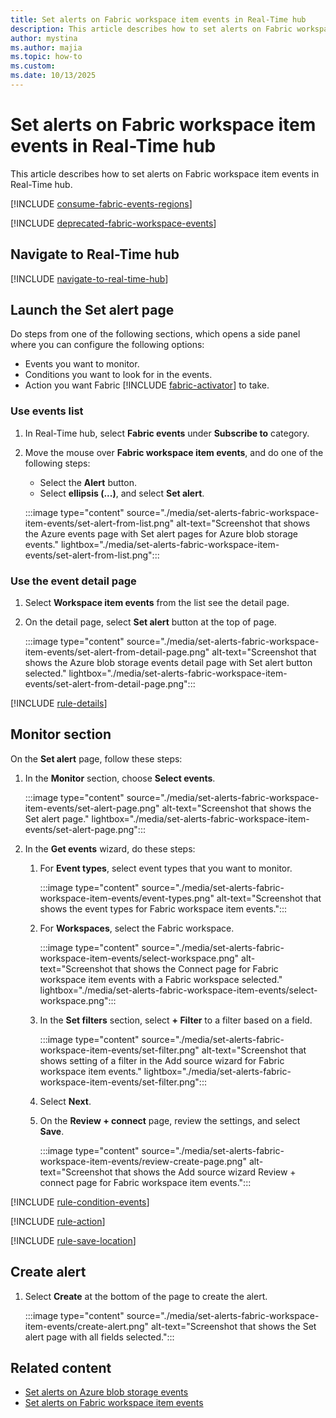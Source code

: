 ```yaml
---
title: Set alerts on Fabric workspace item events in Real-Time hub
description: This article describes how to set alerts on Fabric workspace item events in Real-Time hub.
author: mystina
ms.author: majia
ms.topic: how-to
ms.custom:
ms.date: 10/13/2025
---
```


# Set alerts on Fabric workspace item events in Real-Time hub
This article describes how to set alerts on Fabric workspace item events in Real-Time hub.

[!INCLUDE [consume-fabric-events-regions](./includes/consume-fabric-events-regions.md)]

[!INCLUDE [deprecated-fabric-workspace-events](./includes/deprecated-fabric-workspace-events.md)]

## Navigate to Real-Time hub

[!INCLUDE [navigate-to-real-time-hub](./includes/navigate-to-real-time-hub.md)]

## Launch the Set alert page

Do steps from one of the following sections, which opens a side panel where you can configure the following options:

- Events you want to monitor.
- Conditions you want to look for in the events.
- Action you want Fabric [!INCLUDE [fabric-activator](../real-time-intelligence/includes/fabric-activator.md)] to take.

### Use events list

1. In Real-Time hub, select **Fabric events** under **Subscribe to** category.
1. Move the mouse over **Fabric workspace item events**, and do one of the following steps:
    - Select the **Alert** button.
    - Select **ellipsis (...)**, and select **Set alert**.

    :::image type="content" source="./media/set-alerts-fabric-workspace-item-events/set-alert-from-list.png" alt-text="Screenshot that shows the Azure events page with Set alert pages for Azure blob storage events." lightbox="./media/set-alerts-fabric-workspace-item-events/set-alert-from-list.png":::    

### Use the event detail page

1. Select **Workspace item events** from the list see the detail page.
1. On the detail page, select **Set alert** button at the top of page.

    :::image type="content" source="./media/set-alerts-fabric-workspace-item-events/set-alert-from-detail-page.png" alt-text="Screenshot that shows the Azure blob storage events detail page with Set alert button selected." lightbox="./media/set-alerts-fabric-workspace-item-events/set-alert-from-detail-page.png":::

[!INCLUDE [rule-details](./includes/rule-details.md)]

## Monitor section

On the **Set alert** page, follow these steps:

1. In the **Monitor** section, choose **Select events**.

    :::image type="content" source="./media/set-alerts-fabric-workspace-item-events/set-alert-page.png" alt-text="Screenshot that shows the Set alert page." lightbox="./media/set-alerts-fabric-workspace-item-events/set-alert-page.png":::   
1. In the **Get events** wizard, do these steps:
    1. For **Event types**, select event types that you want to monitor.
    
        :::image type="content" source="./media/set-alerts-fabric-workspace-item-events/event-types.png" alt-text="Screenshot that shows the event types for Fabric workspace item events.":::
    1. For **Workspaces**, select the Fabric workspace.
    
        :::image type="content" source="./media/set-alerts-fabric-workspace-item-events/select-workspace.png" alt-text="Screenshot that shows the Connect page for Fabric workspace item events with a Fabric workspace selected." lightbox="./media/set-alerts-fabric-workspace-item-events/select-workspace.png":::
    1. In the **Set filters** section, select **+ Filter** to a filter based on a field.

        :::image type="content" source="./media/set-alerts-fabric-workspace-item-events/set-filter.png" alt-text="Screenshot that shows setting of a filter in the Add source wizard for Fabric workspace item events." lightbox="./media/set-alerts-fabric-workspace-item-events/set-filter.png":::        
    1. Select **Next**.
    1. On the **Review + connect** page, review the settings, and select **Save**.
    
        :::image type="content" source="./media/set-alerts-fabric-workspace-item-events/review-create-page.png" alt-text="Screenshot that shows the Add source wizard Review + connect page for Fabric workspace item events."::: 

[!INCLUDE [rule-condition-events](./includes/rule-condition-events.md)]

[!INCLUDE [rule-action](./includes/rule-action.md)]

[!INCLUDE [rule-save-location](./includes/rule-save-location.md)]
       

## Create alert
1. Select **Create** at the bottom of the page to create the alert.

    :::image type="content" source="./media/set-alerts-fabric-workspace-item-events/create-alert.png" alt-text="Screenshot that shows the Set alert page with all fields selected.":::        

## Related content

- [Set alerts on Azure blob storage events](set-alerts-azure-blob-storage-events.md)
- [Set alerts on Fabric workspace item events](set-alerts-fabric-workspace-item-events.md)
